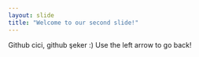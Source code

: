 ```yaml
---
layout: slide
title: "Welcome to our second slide!"
---
```

Github cici, github şeker :) 
Use the left arrow to go back!
